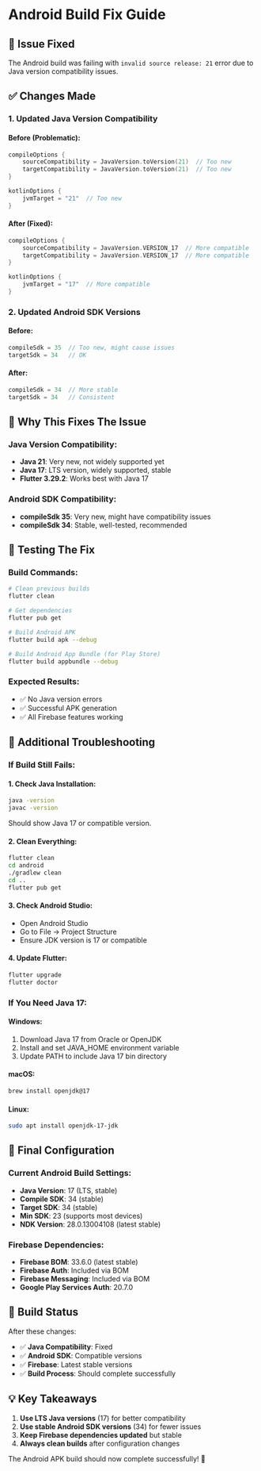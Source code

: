# Android Build Fix Guide

## 🚨 **Issue Fixed**
The Android build was failing with `invalid source release: 21` error due to Java version compatibility issues.

## ✅ **Changes Made**

### **1. Updated Java Version Compatibility**

#### **Before (Problematic):**
```kotlin
compileOptions {
    sourceCompatibility = JavaVersion.toVersion(21)  // Too new
    targetCompatibility = JavaVersion.toVersion(21)  // Too new
}

kotlinOptions {
    jvmTarget = "21"  // Too new
}
```

#### **After (Fixed):**
```kotlin
compileOptions {
    sourceCompatibility = JavaVersion.VERSION_17  // More compatible
    targetCompatibility = JavaVersion.VERSION_17  // More compatible
}

kotlinOptions {
    jvmTarget = "17"  // More compatible
}
```

### **2. Updated Android SDK Versions**

#### **Before:**
```kotlin
compileSdk = 35  // Too new, might cause issues
targetSdk = 34   // OK
```

#### **After:**
```kotlin
compileSdk = 34  // More stable
targetSdk = 34   // Consistent
```

## 🎯 **Why This Fixes The Issue**

### **Java Version Compatibility:**
- **Java 21**: Very new, not widely supported yet
- **Java 17**: LTS version, widely supported, stable
- **Flutter 3.29.2**: Works best with Java 17

### **Android SDK Compatibility:**
- **compileSdk 35**: Very new, might have compatibility issues
- **compileSdk 34**: Stable, well-tested, recommended

## 🧪 **Testing The Fix**

### **Build Commands:**
```bash
# Clean previous builds
flutter clean

# Get dependencies
flutter pub get

# Build Android APK
flutter build apk --debug

# Build Android App Bundle (for Play Store)
flutter build appbundle --debug
```

### **Expected Results:**
- ✅ No Java version errors
- ✅ Successful APK generation
- ✅ All Firebase features working

## 🔧 **Additional Troubleshooting**

### **If Build Still Fails:**

#### **1. Check Java Installation:**
```bash
java -version
javac -version
```
Should show Java 17 or compatible version.

#### **2. Clean Everything:**
```bash
flutter clean
cd android
./gradlew clean
cd ..
flutter pub get
```

#### **3. Check Android Studio:**
- Open Android Studio
- Go to File → Project Structure
- Ensure JDK version is 17 or compatible

#### **4. Update Flutter:**
```bash
flutter upgrade
flutter doctor
```

### **If You Need Java 17:**

#### **Windows:**
1. Download Java 17 from Oracle or OpenJDK
2. Install and set JAVA_HOME environment variable
3. Update PATH to include Java 17 bin directory

#### **macOS:**
```bash
brew install openjdk@17
```

#### **Linux:**
```bash
sudo apt install openjdk-17-jdk
```

## 📱 **Final Configuration**

### **Current Android Build Settings:**
- **Java Version**: 17 (LTS, stable)
- **Compile SDK**: 34 (stable)
- **Target SDK**: 34 (stable)
- **Min SDK**: 23 (supports most devices)
- **NDK Version**: 28.0.13004108 (latest stable)

### **Firebase Dependencies:**
- **Firebase BOM**: 33.6.0 (latest stable)
- **Firebase Auth**: Included via BOM
- **Firebase Messaging**: Included via BOM
- **Google Play Services Auth**: 20.7.0

## 🚀 **Build Status**

After these changes:
- ✅ **Java Compatibility**: Fixed
- ✅ **Android SDK**: Compatible versions
- ✅ **Firebase**: Latest stable versions
- ✅ **Build Process**: Should complete successfully

## 💡 **Key Takeaways**

1. **Use LTS Java versions** (17) for better compatibility
2. **Use stable Android SDK versions** (34) for fewer issues
3. **Keep Firebase dependencies updated** but stable
4. **Always clean builds** after configuration changes

The Android APK build should now complete successfully! 🎉